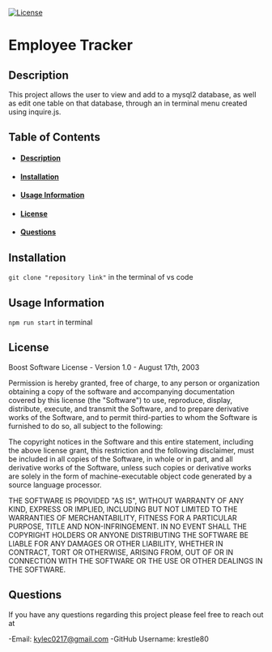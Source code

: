 [![License](https://img.shields.io/badge/License-Boost%201.0-lightblue.svg)](https://www.boost.org/LICENSE_1_0.txt) 
# Employee Tracker
## Description
This project allows the user to view and add to a mysql2 database, as well as edit one table on that database, through an in terminal menu created using inquire.js.  
## Table of Contents
- #### [Description](##-description)
- #### [Installation](##-Installation)
- #### [Usage Information](##-usage-information)
- #### [License](##-license)
- #### [Questions](##-questions)



## Installation
`git clone "repository link"` in the terminal of vs code 
## Usage Information
`npm run start` in terminal
## License
Boost Software License - Version 1.0 - August 17th, 2003
 
 Permission is hereby granted, free of charge, to any person or organization
 obtaining a copy of the software and accompanying documentation covered by
 this license (the "Software") to use, reproduce, display, distribute,
 execute, and transmit the Software, and to prepare derivative works of the
 Software, and to permit third-parties to whom the Software is furnished to
 do so, all subject to the following:
 
 The copyright notices in the Software and this entire statement, including
 the above license grant, this restriction and the following disclaimer,
 must be included in all copies of the Software, in whole or in part, and
 all derivative works of the Software, unless such copies or derivative
 works are solely in the form of machine-executable object code generated by
 a source language processor.
 
 THE SOFTWARE IS PROVIDED "AS IS", WITHOUT WARRANTY OF ANY KIND, EXPRESS OR
 IMPLIED, INCLUDING BUT NOT LIMITED TO THE WARRANTIES OF MERCHANTABILITY,
 FITNESS FOR A PARTICULAR PURPOSE, TITLE AND NON-INFRINGEMENT. IN NO EVENT
 SHALL THE COPYRIGHT HOLDERS OR ANYONE DISTRIBUTING THE SOFTWARE BE LIABLE
 FOR ANY DAMAGES OR OTHER LIABILITY, WHETHER IN CONTRACT, TORT OR OTHERWISE,
 ARISING FROM, OUT OF OR IN CONNECTION WITH THE SOFTWARE OR THE USE OR OTHER
 DEALINGS IN THE SOFTWARE.

## Questions
If you have any questions regarding this project please feel free to reach out at 

-Email: kylec0217@gmail.com 
-GitHub Username: krestle80 